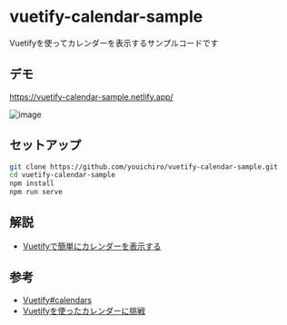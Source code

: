 # vuetify-calendar-sample
Vuetifyを使ってカレンダーを表示するサンプルコードです

## デモ
https://vuetify-calendar-sample.netlify.app/

![image](https://user-images.githubusercontent.com/20487308/90312610-cd17a000-df40-11ea-8027-4a8aa23fcc42.png)

## セットアップ

```bash
git clone https://github.com/youichiro/vuetify-calendar-sample.git
cd vuetify-calendar-sample
npm install
npm run serve
```

## 解説

- [Vuetifyで簡単にカレンダーを表示する](https://qiita.com/youichiro/items/7c65bad988852f1654d6)


## 参考

- [Vuetify#calendars](https://vuetifyjs.com/en/components/calendars/#calendars)
- [Vuetifyを使ったカレンダーに挑戦](https://qiita.com/marumaruchan/items/6c7dd5afb760fdd3a2ca)

